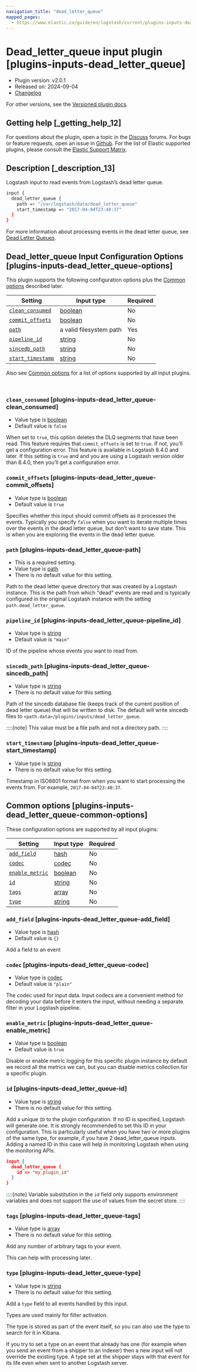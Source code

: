 ```yaml
---
navigation_title: "dead_letter_queue"
mapped_pages:
  - https://www.elastic.co/guide/en/logstash/current/plugins-inputs-dead_letter_queue.html
---
```


# Dead_letter_queue input plugin [plugins-inputs-dead_letter_queue]


* Plugin version: v2.0.1
* Released on: 2024-09-04
* [Changelog](https://github.com/logstash-plugins/logstash-input-dead_letter_queue/blob/v2.0.1/CHANGELOG.md)

For other versions, see the [Versioned plugin docs](logstash-docs://docs/reference/input-dead_letter_queue-index.md).

## Getting help [_getting_help_12]

For questions about the plugin, open a topic in the [Discuss](http://discuss.elastic.co) forums. For bugs or feature requests, open an issue in [Github](https://github.com/logstash-plugins/logstash-input-dead_letter_queue). For the list of Elastic supported plugins, please consult the [Elastic Support Matrix](https://www.elastic.co/support/matrix#logstash_plugins).


## Description [_description_13]

Logstash input to read events from Logstash’s dead letter queue.

```sh
input {
  dead_letter_queue {
    path => "/var/logstash/data/dead_letter_queue"
    start_timestamp => "2017-04-04T23:40:37"
  }
}
```

For more information about processing events in the dead letter queue, see [Dead Letter Queues](/reference/dead-letter-queues.md).


## Dead_letter_queue Input Configuration Options [plugins-inputs-dead_letter_queue-options]

This plugin supports the following configuration options plus the [Common options](#plugins-inputs-dead_letter_queue-common-options) described later.

| Setting | Input type | Required |
| --- | --- | --- |
| [`clean_consumed`](#plugins-inputs-dead_letter_queue-clean_consumed) | [boolean](/reference/configuration-file-structure.md#boolean) | No |
| [`commit_offsets`](#plugins-inputs-dead_letter_queue-commit_offsets) | [boolean](/reference/configuration-file-structure.md#boolean) | No |
| [`path`](#plugins-inputs-dead_letter_queue-path) | a valid filesystem path | Yes |
| [`pipeline_id`](#plugins-inputs-dead_letter_queue-pipeline_id) | [string](/reference/configuration-file-structure.md#string) | No |
| [`sincedb_path`](#plugins-inputs-dead_letter_queue-sincedb_path) | [string](/reference/configuration-file-structure.md#string) | No |
| [`start_timestamp`](#plugins-inputs-dead_letter_queue-start_timestamp) | [string](/reference/configuration-file-structure.md#string) | No |

Also see [Common options](#plugins-inputs-dead_letter_queue-common-options) for a list of options supported by all input plugins.

 

### `clean_consumed` [plugins-inputs-dead_letter_queue-clean_consumed]

* Value type is [boolean](/reference/configuration-file-structure.md#boolean)
* Default value is `false`

When set to `true`, this option deletes the DLQ segments that have been read. This feature requires that `commit_offsets` is set to `true`. If not, you’ll get a configuration error. This feature is available in Logstash 8.4.0 and later. If this setting is `true` and and you are using a Logstash version older than 8.4.0, then you’ll get a configuration error.


### `commit_offsets` [plugins-inputs-dead_letter_queue-commit_offsets]

* Value type is [boolean](/reference/configuration-file-structure.md#boolean)
* Default value is `true`

Specifies whether this input should commit offsets as it processes the events. Typically you specify `false` when you want to iterate multiple times over the events in the dead letter queue, but don’t want to save state. This is when you are exploring the events in the dead letter queue.


### `path` [plugins-inputs-dead_letter_queue-path]

* This is a required setting.
* Value type is [path](/reference/configuration-file-structure.md#path)
* There is no default value for this setting.

Path to the dead letter queue directory that was created by a Logstash instance. This is the path from which "dead" events are read and is typically configured in the original Logstash instance with the setting `path.dead_letter_queue`.


### `pipeline_id` [plugins-inputs-dead_letter_queue-pipeline_id]

* Value type is [string](/reference/configuration-file-structure.md#string)
* Default value is `"main"`

ID of the pipeline whose events you want to read from.


### `sincedb_path` [plugins-inputs-dead_letter_queue-sincedb_path]

* Value type is [string](/reference/configuration-file-structure.md#string)
* There is no default value for this setting.

Path of the sincedb database file (keeps track of the current position of dead letter queue) that will be written to disk. The default will write sincedb files to `<path.data>/plugins/inputs/dead_letter_queue`.

::::{note}
This value must be a file path and not a directory path.
::::



### `start_timestamp` [plugins-inputs-dead_letter_queue-start_timestamp]

* Value type is [string](/reference/configuration-file-structure.md#string)
* There is no default value for this setting.

Timestamp in ISO8601 format from when you want to start processing the events from. For example, `2017-04-04T23:40:37`.



## Common options [plugins-inputs-dead_letter_queue-common-options]

These configuration options are supported by all input plugins:

| Setting | Input type | Required |
| --- | --- | --- |
| [`add_field`](#plugins-inputs-dead_letter_queue-add_field) | [hash](/reference/configuration-file-structure.md#hash) | No |
| [`codec`](#plugins-inputs-dead_letter_queue-codec) | [codec](/reference/configuration-file-structure.md#codec) | No |
| [`enable_metric`](#plugins-inputs-dead_letter_queue-enable_metric) | [boolean](/reference/configuration-file-structure.md#boolean) | No |
| [`id`](#plugins-inputs-dead_letter_queue-id) | [string](/reference/configuration-file-structure.md#string) | No |
| [`tags`](#plugins-inputs-dead_letter_queue-tags) | [array](/reference/configuration-file-structure.md#array) | No |
| [`type`](#plugins-inputs-dead_letter_queue-type) | [string](/reference/configuration-file-structure.md#string) | No |

### `add_field` [plugins-inputs-dead_letter_queue-add_field]

* Value type is [hash](/reference/configuration-file-structure.md#hash)
* Default value is `{}`

Add a field to an event


### `codec` [plugins-inputs-dead_letter_queue-codec]

* Value type is [codec](/reference/configuration-file-structure.md#codec)
* Default value is `"plain"`

The codec used for input data. Input codecs are a convenient method for decoding your data before it enters the input, without needing a separate filter in your Logstash pipeline.


### `enable_metric` [plugins-inputs-dead_letter_queue-enable_metric]

* Value type is [boolean](/reference/configuration-file-structure.md#boolean)
* Default value is `true`

Disable or enable metric logging for this specific plugin instance by default we record all the metrics we can, but you can disable metrics collection for a specific plugin.


### `id` [plugins-inputs-dead_letter_queue-id]

* Value type is [string](/reference/configuration-file-structure.md#string)
* There is no default value for this setting.

Add a unique `ID` to the plugin configuration. If no ID is specified, Logstash will generate one. It is strongly recommended to set this ID in your configuration. This is particularly useful when you have two or more plugins of the same type, for example, if you have 2 dead_letter_queue inputs. Adding a named ID in this case will help in monitoring Logstash when using the monitoring APIs.

```json
input {
  dead_letter_queue {
    id => "my_plugin_id"
  }
}
```

::::{note}
Variable substitution in the `id` field only supports environment variables and does not support the use of values from the secret store.
::::



### `tags` [plugins-inputs-dead_letter_queue-tags]

* Value type is [array](/reference/configuration-file-structure.md#array)
* There is no default value for this setting.

Add any number of arbitrary tags to your event.

This can help with processing later.


### `type` [plugins-inputs-dead_letter_queue-type]

* Value type is [string](/reference/configuration-file-structure.md#string)
* There is no default value for this setting.

Add a `type` field to all events handled by this input.

Types are used mainly for filter activation.

The type is stored as part of the event itself, so you can also use the type to search for it in Kibana.

If you try to set a type on an event that already has one (for example when you send an event from a shipper to an indexer) then a new input will not override the existing type. A type set at the shipper stays with that event for its life even when sent to another Logstash server.



